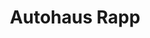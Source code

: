 ---
title: "Autohaus Rapp"
url: /schemmerhofen/autohaus-rapp-alte-biberacher-strasse/
shop: Autohaus
---